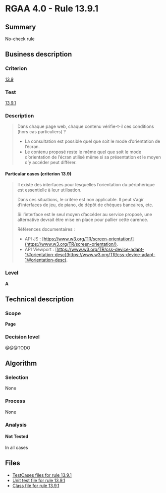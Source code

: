 # RGAA 4.0 - Rule 13.9.1

## Summary

No-check rule

## Business description

### Criterion

[13.9](https://www.numerique.gouv.fr/publications/rgaa-accessibilite/methode/criteres/#crit-13-9)

### Test

[13.9.1](https://www.numerique.gouv.fr/publications/rgaa-accessibilite/methode/criteres/#test-13-9-1)

### Description

> Dans chaque page web, chaque contenu vérifie-t-il ces conditions (hors cas particuliers) ?
> 
> * La consultation est possible quel que soit le mode d’orientation de l’écran.
> * Le contenu proposé reste le même quel que soit le mode d’orientation de l’écran utilisé même si sa présentation et le moyen d’y accéder peut différer.

#### Particular cases (criterion 13.9)

> Il existe des interfaces pour lesquelles l’orientation du périphérique est essentielle à leur utilisation.
> 
> Dans ces situations, le critère est non applicable. Il peut s’agir d’interfaces de jeu, de piano, de dépôt de chèques bancaires, etc.
> 
> Si l’interface est le seul moyen d’accéder au service proposé, une alternative devrait être mise en place pour pallier cette carence.
> 
> Références documentaires :
> 
> * API JS : [https://www.w3.org/TR/screen-orientation/](https://www.w3.org/TR/screen-orientation/).
> * API Viewport : [https://www.w3.org/TR/css-device-adapt-1/#orientation-desc](https://www.w3.org/TR/css-device-adapt-1/#orientation-desc).

### Level

**A**


## Technical description

### Scope

**Page**

### Decision level

@@@TODO


## Algorithm

### Selection

None

### Process

None

### Analysis

#### Not Tested

In all cases


## Files

- [TestCases files for rule 13.9.1](https://gitlab.com/asqatasun/Asqatasun/-/tree/v5/rules/rules-rgaa4.0/src/test/resources/testcases/rgaa40/Rgaa40Rule130901/)
- [Unit test file for rule 13.9.1](https://gitlab.com/asqatasun/Asqatasun/-/blob/v5/rules/rules-rgaa4.0/src/test/java/org/asqatasun/rules/rgaa40/Rgaa40Rule130901Test.java)
- [Class file for rule 13.9.1](https://gitlab.com/asqatasun/Asqatasun/-/blob/v5/rules/rules-rgaa4.0/src/main/java/org/asqatasun/rules/rgaa40/Rgaa40Rule130901.java)


